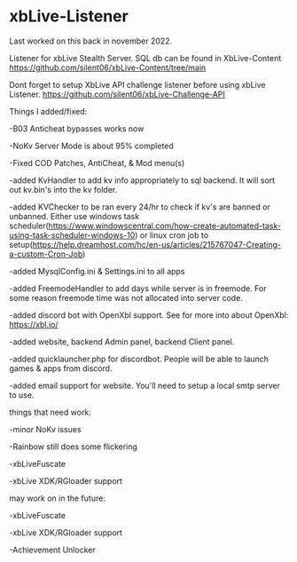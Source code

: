 # xbLive-Listener

Last worked on this back in november 2022. 

Listener for xbLive Stealth Server. SQL db can be found in XbLive-Content https://github.com/silent06/xbLive-Content/tree/main

Dont forget to setup XbLive API challenge listener before using xbLive Listener. https://github.com/silent06/xbLive-Challenge-API


Things I added/fixed:

-B03 Anticheat bypasses works now

-NoKv Server Mode is about 95% completed

-Fixed COD Patches, AntiCheat, & Mod menu(s)

-added KvHandler to add kv info appropriately to sql backend. It will sort out kv.bin's into the kv folder. 

-added KVChecker to be ran every 24/hr to check if kv's are banned or unbanned. Either use windows task scheduler(https://www.windowscentral.com/how-create-automated-task-using-task-scheduler-windows-10) or linux cron job to setup(https://help.dreamhost.com/hc/en-us/articles/215767047-Creating-a-custom-Cron-Job)

-added MysqlConfig.ini & Settings.ini to all apps

-added FreemodeHandler to add days while server is in freemode. For some reason freemode time was not allocated into server code. 

-added discord bot with OpenXbl support. See for more into about OpenXbl: https://xbl.io/

-added website, backend Admin panel, backend Client panel. 

-added quicklauncher.php for discordbot. People will be able to launch games & apps from discord. 

-added email support for website. You'll need to setup a local smtp server to use. 

things that need work:

-minor NoKv issues 

-Rainbow still does some flickering

-xbLiveFuscate 

-xbLive XDK/RGloader support

may work on in the future:

-xbLiveFuscate 

-xbLive XDK/RGloader support

-Achievement Unlocker 
